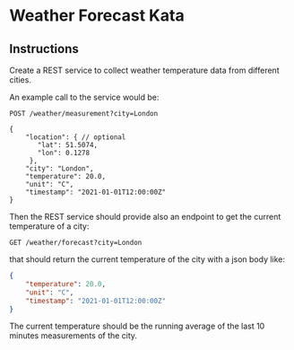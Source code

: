 # Weather Forecast Kata

## Instructions

Create a REST service to collect weather temperature data from different cities.

An example call to the service would be:

```http request
POST /weather/measurement?city=London

{
    "location": { // optional
       "lat": 51.5074,
       "lon": 0.1278
     },
    "city": "London",
    "temperature": 20.0,
    "unit": "C",
    "timestamp": "2021-01-01T12:00:00Z"
}
```

Then the REST service should provide also an endpoint to get the current temperature of a city:

```http request
GET /weather/forecast?city=London
```

that should return the current temperature of the city with a json body like:

```json
{
    "temperature": 20.0,
    "unit": "C",
    "timestamp": "2021-01-01T12:00:00Z"
}
```

The current temperature should be the running average of the last 10 minutes measurements of the city.
